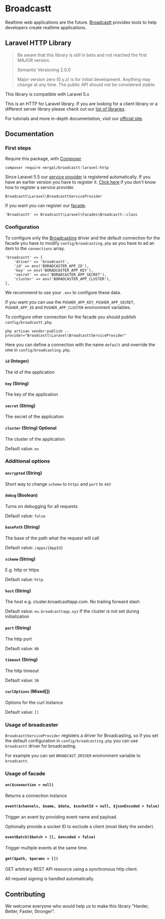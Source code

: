 # Broadcastt

Realtime web applications are the future. [Broadcastt](https://broadcastt.xyz/) provides tools to help developers create realtime applications.

## Laravel HTTP Library

> Be aware that this library is still in beta and not reached the first MAJOR version.
> 
> Semantic Versioning 2.0.0
>
> Major version zero (0.y.z) is for initial development. Anything may change at any time. The public API should not be considered stable.

This library is compatible with Laravel 5.x

This is an HTTP for Laravel library. If you are looking for a client library or a different server library please check out our [list of libraries](https://broadcastt.xyz/docs/libraries).

For tutorials and more in-depth documentation, visit our [official site](https://broadcastt.xyz/).

## Documentation

### First steps

Require this package, with [Composer](https://getcomposer.org/)

```
composer require nergal/broadcastt-laravel-http
```

Since Laravel 5.5 our [service provider](http://laravel.com/docs/provider) is registered automatically. If you have an earlier version you have to register it. [Click here](https://laravel.com/docs/5.0/providers#registering-providers) if you don't know how to register a service provider.

```
Broadcastt\Laravel\BroadcasttServiceProvider
``` 

If you want you can register our [facade](http://laravel.com/docs/facades).

```
'Broadcastt' => Broadcastt\Laravel\Facades\Broadcastt::class
```

### Configuration

To configure only the [Broadcasting](https://laravel.com/docs/broadcasting) driver and the default connection for the facade you have to modify `config/broadcasting.php` as you have to ad an item to the `connections` array.

```
'broadcastt' => [
	'driver' => 'broadcastt',
	'id' => env('BORADCASTER_APP_ID'),
	'key' => env('BORADCASTER_APP_KEY'),
	'secret' => env('BORADCASTER_APP_SECRET'),
	'cluster' => env('BORADCASTER_APP_CLUSTER'),
],
```

We recommend to use your `.env` to configure these data.

If you want you can use the `PUSHER_APP_KEY`, `PUSHER_APP_SECRET`, `PUSHER_APP_ID` and `PUSHER_APP_CLUSTER` environment variables.

To configure other connection for the facade you should publish `config/broadcastt.php`.

```
php artisan vendor:publish --provider="Broadcastt\Laravel\BroadcasttServiceProvider"
```

Here you can define a connection with the name `default` and override the one in `config/broadcasting.php`.

#### `id` (Integer)

The id of the application

#### `key` (String)

The key of the application

#### `secret` (String)

The secret of the application

#### `cluster` (String) Optional

The cluster of the application

Default value: `eu`

### Additional options

#### `encrypted` (String)

Short way to change `scheme` to `https` and `port` to `443`

#### `debug` (Boolean)

Turns on debugging for all requests

Default value: `false`

#### `basePath` (String)

The base of the path what the request will call

Default value: `/apps/{AppId}`

#### `scheme` (String)

E.g. http or https

Default value: `http`

#### `host` (String)

The host e.g. cluster.broadcasttapp.com. No trailing forward slash

Default value: `eu.broadcasttapp.xyz` If the cluster is not set during initialization

#### `port` (String)

The http port

Default value: `80`

#### `timeout` (String)

The http timeout

Default value: `30`

#### `curlOptions` (Mixed[])

Options for the curl instance

Default value: `[]`

### Usage of broadcaster

`BroadcasttServiceProvider` registers a driver for Broadcasting, so if you set the default configuration in `config/broadcasting.php` you can use `broadcastt` driver for broadcasting.

For example you can set `BROADCAST_DRIVER` environment variable to `broadcastt`.

### Usage of facade

#### `on($connection = null)`

Returns a connection instance

#### `event($channels, $name, $data, $socketId = null, $jsonEncoded = false)`

Trigger an event by providing event name and payload.

Optionally provide a socket ID to exclude a client (most likely the sender).

#### `eventBatch($batch = [], $encoded = false)`

Trigger multiple events at the same time.

#### `get($path, $params = [])`

GET arbitrary REST API resource using a synchronous http client.

All request signing is handled automatically.

## Contributing

We welcome everyone who would help us to make this library "Harder, Better, Faster, Stronger".
